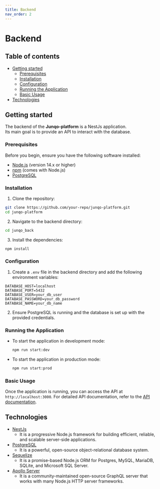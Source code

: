 ```yaml
---
title: Backend
nav_order: 2
---
```


<!-- omit in toc -->
# Backend

<!-- omit in toc -->
## Table of contents

- [Getting started](#getting-started)
  - [Prerequisites](#prerequisites)
  - [Installation](#installation)
  - [Configuration](#configuration)
  - [Running the Application](#running-the-application)
  - [Basic Usage](#basic-usage)
- [Technologies](#technologies)

## Getting started

The backend of the **Junqo-platform** is a NestJs application.  
Its main goal is to provide an API to interact with the database.

### Prerequisites

Before you begin, ensure you have the following software installed:

- [Node.js](https://nodejs.org/) (version 14.x or higher)
- [npm](https://www.npmjs.com/) (comes with Node.js)
- [PostgreSQL](https://www.postgresql.org/)

### Installation

1. Clone the repository:

  ```bash
  git clone https://github.com/your-repo/junqo-platform.git
  cd junqo-platform
  ```

2. Navigate to the backend directory:

  ```bash
  cd junqo_back
  ```

3. Install the dependencies:

  ```bash
  npm install
  ```

### Configuration

1. Create a `.env` file in the backend directory and add the following environment variables:

  ```env
  DATABASE_HOST=localhost
  DATABASE_PORT=5432
  DATABASE_USER=your_db_user
  DATABASE_PASSWORD=your_db_password
  DATABASE_NAME=your_db_name
  ```

2. Ensure PostgreSQL is running and the database is set up with the provided credentials.

### Running the Application

- To start the application in development mode:

  ```bash
  npm run start:dev
  ```

- To start the application in production mode:

  ```bash
  npm run start:prod
  ```

### Basic Usage

Once the application is running, you can access the API at `http://localhost:3000`. For detailed API documentation, refer to the [API documentation](http://doc.junqo.fr/api/introduction).

## Technologies

- [NestJs](https://nestjs.com/)
  - It is a progressive Node.js framework for building efficient, reliable, and scalable server-side applications.
- [PostgreSQL](https://www.postgresql.org/)
  - It is a powerful, open-source object-relational database system.
- [Sequelize](https://sequelize.org/)
  - It is a promise-based Node.js ORM for Postgres, MySQL, MariaDB, SQLite, and Microsoft SQL Server.
- [Apollo Server](https://www.apollographql.com/docs/apollo-server/)
  - It is a community-maintained open-source GraphQL server that works with many Node.js HTTP server frameworks.
